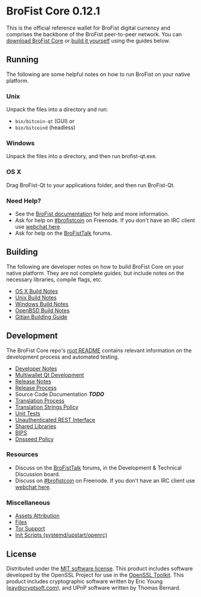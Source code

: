 BroFist Core 0.12.1
=====================

This is the official reference wallet for BroFist digital currency and comprises the backbone of the BroFist peer-to-peer network. You can [download BroFist Core](https://www.brofist.org/downloads/) or [build it yourself](#building) using the guides below.

Running
---------------------
The following are some helpful notes on how to run BroFist on your native platform.

### Unix

Unpack the files into a directory and run:

- `bin/bitcoin-qt` (GUI) or
- `bin/bitcoind` (headless)

### Windows

Unpack the files into a directory, and then run brofist-qt.exe.

### OS X

Drag BroFist-Qt to your applications folder, and then run BroFist-Qt.

### Need Help?

* See the [BroFist documentation](https://brofistcoin.atlassian.net/wiki/display/DOC)
for help and more information.
* Ask for help on [#brofistcoin](http://webchat.freenode.net?channels=brofistcoin) on Freenode. If you don't have an IRC client use [webchat here](http://webchat.freenode.net?channels=brofistcoin).
* Ask for help on the [BroFistTalk](https://brofisttalk.org/) forums.

Building
---------------------
The following are developer notes on how to build BroFist Core on your native platform. They are not complete guides, but include notes on the necessary libraries, compile flags, etc.

- [OS X Build Notes](build-osx.md)
- [Unix Build Notes](build-unix.md)
- [Windows Build Notes](build-windows.md)
- [OpenBSD Build Notes](build-openbsd.md)
- [Gitian Building Guide](gitian-building.md)

Development
---------------------
The BroFist Core repo's [root README](/README.md) contains relevant information on the development process and automated testing.

- [Developer Notes](developer-notes.md)
- [Multiwallet Qt Development](multiwallet-qt.md)
- [Release Notes](release-notes.md)
- [Release Process](release-process.md)
- Source Code Documentation ***TODO***
- [Translation Process](translation_process.md)
- [Translation Strings Policy](translation_strings_policy.md)
- [Unit Tests](unit-tests.md)
- [Unauthenticated REST Interface](REST-interface.md)
- [Shared Libraries](shared-libraries.md)
- [BIPS](bips.md)
- [Dnsseed Policy](dnsseed-policy.md)

### Resources
* Discuss on the [BroFistTalk](https://brofisttalk.org/) forums, in the Development & Technical Discussion board.
* Discuss on [#brofistcoin](http://webchat.freenode.net/?channels=brofistcoin) on Freenode. If you don't have an IRC client use [webchat here](http://webchat.freenode.net/?channels=brofistcoin).

### Miscellaneous
- [Assets Attribution](assets-attribution.md)
- [Files](files.md)
- [Tor Support](tor.md)
- [Init Scripts (systemd/upstart/openrc)](init.md)

License
---------------------
Distributed under the [MIT software license](http://www.opensource.org/licenses/mit-license.php).
This product includes software developed by the OpenSSL Project for use in the [OpenSSL Toolkit](https://www.openssl.org/). This product includes
cryptographic software written by Eric Young ([eay@cryptsoft.com](mailto:eay@cryptsoft.com)), and UPnP software written by Thomas Bernard.
